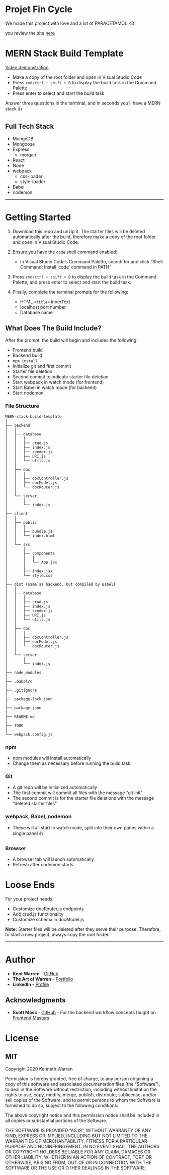 # Projet Fin Cycle
We made this project with love and a lot of PARACETAMOL <3


you review the site [here](http://salamet.herokuapp.com/)



<body id="preview">
  <h1 class="code-line" data-line-start=0 data-line-end=1><a id="MERN_Stack_Build_Template_0"></a><strong>MERN Stack Build Template</strong></h1>
  <p class="has-line-data" data-line-start="2" data-line-end="3"><a href="https://youtu.be/5m8hULL9mSI" target="_blank">Video demonstration</a></p>
  <ul>
    <li class="has-line-data" data-line-start="4" data-line-end="5">Make a copy of the root folder and open in Visual Studio Code</li>
    <li class="has-line-data" data-line-start="5" data-line-end="6">Press <code>cmd/ctrl + shift + B</code> to display the build task in the Command Palette</li>
    <li class="has-line-data" data-line-start="6" data-line-end="8">Press enter to select and start the build task</li>
  </ul>
  <p class="has-line-data" data-line-start="8" data-line-end="9">Answer three questions in the terminal, and in seconds you’ll have a MERN stack 👍</p>
  <h2 class="code-line" data-line-start=10 data-line-end=11><a id="Full_Tech_Stack_10"></a>Full Tech Stack</h2>
  <ul>
    <li class="has-line-data" data-line-start="12" data-line-end="13">MongoDB</li>
    <li class="has-line-data" data-line-start="13" data-line-end="14">Mongoose</li>
    <li class="has-line-data" data-line-start="14" data-line-end="16">Express
      <ul>
        <li class="has-line-data" data-line-start="15" data-line-end="16">morgan</li>
      </ul>
    </li>
    <li class="has-line-data" data-line-start="16" data-line-end="17">React</li>
    <li class="has-line-data" data-line-start="17" data-line-end="18">Node</li>
    <li class="has-line-data" data-line-start="18" data-line-end="21">webpack
      <ul>
        <li class="has-line-data" data-line-start="19" data-line-end="20">css-loader</li>
        <li class="has-line-data" data-line-start="20" data-line-end="21">style-loader</li>
      </ul>
    </li>
    <li class="has-line-data" data-line-start="21" data-line-end="22">Babel</li>
    <li class="has-line-data" data-line-start="22" data-line-end="24">nodemon</li>
  </ul>
  <hr>
  <h1 class="code-line" data-line-start=26 data-line-end=27><a id="Getting_Started_26"></a><strong>Getting Started</strong></h1>
  <ol>
    <li class="has-line-data" data-line-start="28" data-line-end="30">
      <p class="has-line-data" data-line-start="28" data-line-end="29">Download this repo and unzip it. The starter files will be deleted automatically after the build, therefore make a copy of the root folder and open in Visual Studio Code.</p>
    </li>
    <li class="has-line-data" data-line-start="30" data-line-end="33">
      <p class="has-line-data" data-line-start="30" data-line-end="31">Ensure you have the <code>code</code> shell command enabled:</p>
      <ul>
        <li class="has-line-data" data-line-start="31" data-line-end="33">In Visual Studio Code’s Command Palette, search for and click “Shell Command: Install ‘code’ command in PATH”</li>
      </ul>
    </li>
    <li class="has-line-data" data-line-start="33" data-line-end="35">
      <p class="has-line-data" data-line-start="33" data-line-end="34">Press <code>cmd/ctrl + shift + B</code> to display the build task in the Command Palette, and press enter to select and start the build task.</p>
    </li>
    <li class="has-line-data" data-line-start="35" data-line-end="40">
      <p class="has-line-data" data-line-start="35" data-line-end="36">Finally, complete the terminal prompts for the following:</p>
      <ul>
        <li class="has-line-data" data-line-start="36" data-line-end="37">HTML <code>&lt;title&gt;</code> innerText</li>
        <li class="has-line-data" data-line-start="37" data-line-end="38">localhost port number</li>
        <li class="has-line-data" data-line-start="38" data-line-end="40">Database name</li>
      </ul>
    </li>
  </ol>
  <h2 class="code-line" data-line-start=40 data-line-end=41><a id="What_Does_The_Build_Include_40"></a>What Does The Build Include?</h2>
  <p class="has-line-data" data-line-start="42" data-line-end="43">After the prompt, the build will begin and includes the following:</p>
  <ul>
    <li class="has-line-data" data-line-start="44" data-line-end="45">Frontend build</li>
    <li class="has-line-data" data-line-start="45" data-line-end="46">Backend build</li>
    <li class="has-line-data" data-line-start="46" data-line-end="47"><code>npm install</code></li>
    <li class="has-line-data" data-line-start="47" data-line-end="48">Initialize git and first commit</li>
    <li class="has-line-data" data-line-start="48" data-line-end="49">Starter file deletion</li>
    <li class="has-line-data" data-line-start="49" data-line-end="50">Second commit to indicate starter file deletion</li>
    <li class="has-line-data" data-line-start="50" data-line-end="51">Start webpack in watch mode (for frontend)</li>
    <li class="has-line-data" data-line-start="51" data-line-end="52">Start Babel in watch mode (for backend)</li>
    <li class="has-line-data" data-line-start="52" data-line-end="54">Start nodemon</li>
  </ul>
  <h3 class="code-line" data-line-start=54 data-line-end=55><a id="File_Structure_54"></a>File Structure</h3>
  <pre><code class="has-line-data" data-line-start="57" data-line-end="131">MERN-stack-build-template
│
├── backend
│   │
│   ├── database
│   │   │
│   │   ├── crud.js
│   │   ├── index.js
│   │   ├── seeder.js
│   │   ├── URI.js
│   │   └── utils.js
│   │
│   ├── doc
│   │   │
│   │   ├── docController.js
│   │   ├── docModel.js
│   │   └── docRouter.js
│   │
│   └── server
│       │
│       └── index.js
│
├── client
│   │
│   ├── public
│   │   │
│   │   ├── bundle.js
│   │   └── index.html
│   │
│   └── src
│       │
│       ├── components
│       │   │
│       │   └── App.jsx
│       │
│       ├── index.jsx
│       └── style.css
│
├── dist (same as backend, but compiled by Babel)
│   │
│   ├── database
│   │   │
│   │   ├── crud.js
│   │   ├── index.js
│   │   ├── seeder.js
│   │   ├── URI.js
│   │   └── utils.js
│   │
│   ├── doc
│   │   │
│   │   ├── docController.js
│   │   ├── docModel.js
│   │   └── docRouter.js
│   │
│   └── server
│       │
│       └── index.js
│
├── node_modules
│
├── .babelrc
│
├── .gitignore
│
├── package-lock.json
│
├── package.json
│
├── README.md
│
├── TODO
│
└── webpack.config.js
</code></pre>
  <h3 class="code-line" data-line-start=132 data-line-end=133><a id="npm_132"></a>npm</h3>
  <ul>
    <li class="has-line-data" data-line-start="133" data-line-end="134">npm modules will install automatically</li>
    <li class="has-line-data" data-line-start="134" data-line-end="136">Change them as necessary before running the build task</li>
  </ul>
  <h3 class="code-line" data-line-start=136 data-line-end=137><a id="Git_136"></a>Git</h3>
  <ul>
    <li class="has-line-data" data-line-start="137" data-line-end="138">A git repo will be initialized automatically</li>
    <li class="has-line-data" data-line-start="138" data-line-end="139">The first commit will commit all files with the message “git init”</li>
    <li class="has-line-data" data-line-start="139" data-line-end="141">The second commit is for the starter file deletions with the message “deleted starter files”</li>
  </ul>
  <h3 class="code-line" data-line-start=141 data-line-end=142><a id="webpack_Babel_nodemon_141"></a>webpack, Babel, nodemon</h3>
  <ul>
    <li class="has-line-data" data-line-start="142" data-line-end="144">These will all start in watch mode, split into their own panes within a single panel 👍</li>
  </ul>
  <h3 class="code-line" data-line-start=144 data-line-end=145><a id="Browser_144"></a>Browser</h3>
  <ul>
    <li class="has-line-data" data-line-start="145" data-line-end="146">A browser tab will launch automatically</li>
    <li class="has-line-data" data-line-start="146" data-line-end="148">Refresh after nodemon starts</li>
  </ul>
  <h1 class="code-line" data-line-start=148 data-line-end=149><a id="Loose_Ends_148"></a><strong>Loose Ends</strong></h1>
  <p class="has-line-data" data-line-start="149" data-line-end="150">For your project needs:</p>
  <ul>
    <li class="has-line-data" data-line-start="150" data-line-end="151">Customize docRouter.js endpoints</li>
    <li class="has-line-data" data-line-start="151" data-line-end="152">Add crud.js functionality</li>
    <li class="has-line-data" data-line-start="152" data-line-end="154">Customize schema in docModel.js</li>
  </ul>
  <p class="has-line-data" data-line-start="154" data-line-end="155"><strong>Note:</strong> Starter files will be deleted after they serve their purpose. Therefore, to start a new project, always copy the root folder.</p>
  <hr>
  <h1 class="code-line" data-line-start=158 data-line-end=159><a id="Author_158"></a><strong>Author</strong></h1>
  <ul>
    <li class="has-line-data" data-line-start="160" data-line-end="161"><strong>Kent Warren</strong> - <a href="https://github.com/WarrenMfg" target="_blank">GitHub</a></li>
    <li class="has-line-data" data-line-start="161" data-line-end="162"><strong>The Art of Warren</strong> - <a href="https://kent-warren.bss.design/" target="_blank">Portfolio</a></li>
    <li class="has-line-data" data-line-start="162" data-line-end="164"><strong>LinkedIn</strong> - <a href="https://www.linkedin.com/in/theartofwarren/" target="_blank">Profile</a></li>
  </ul>
  <h2 class="code-line" data-line-start=164 data-line-end=165><a id="Acknowledgments_164"></a>Acknowledgments</h2>
  <ul>
    <li class="has-line-data" data-line-start="165" data-line-end="167"><strong>Scott Moss</strong> - <a href="https://github.com/Hendrixer" target="_blank">GitHub</a> - For the backend workflow concepts taught on <a href="https://frontendmasters.com/" target="_blank">Frontend Masters</a></li>
  </ul>
  <h1 class="code-line" data-line-start=167 data-line-end=168><a id="License_167"></a><strong>License</strong></h1>
  <h2 class="code-line" data-line-start=169 data-line-end=170><a id="MIT_169"></a>MIT</h2>
  <p class="has-line-data" data-line-start="170" data-line-end="171">Copyright 2020 Kenneth Warren</p>
  <p class="has-line-data" data-line-start="172" data-line-end="173">Permission is hereby granted, free of charge, to any person obtaining a copy of this software and associated documentation files (the “Software”), to deal in the Software without restriction, including without limitation the rights to use, copy, modify, merge, publish, distribute, sublicense, and/or sell copies of the Software, and to permit persons to whom the Software is furnished to do so, subject to the following conditions:</p>
  <p class="has-line-data" data-line-start="174" data-line-end="175">The above copyright notice and this permission notice shall be included in all copies or substantial portions of the Software.</p>
  <p class="has-line-data" data-line-start="176" data-line-end="177">THE SOFTWARE IS PROVIDED “AS IS”, WITHOUT WARRANTY OF ANY KIND, EXPRESS OR IMPLIED, INCLUDING BUT NOT LIMITED TO THE WARRANTIES OF MERCHANTABILITY, FITNESS FOR A PARTICULAR PURPOSE AND NONINFRINGEMENT. IN NO EVENT SHALL THE AUTHORS OR COPYRIGHT HOLDERS BE LIABLE FOR ANY CLAIM, DAMAGES OR OTHER LIABILITY, WHETHER IN AN ACTION OF CONTRACT, TORT OR OTHERWISE, ARISING FROM, OUT OF OR IN CONNECTION WITH THE SOFTWARE OR THE USE OR OTHER DEALINGS IN THE SOFTWARE.</p>
</body>
